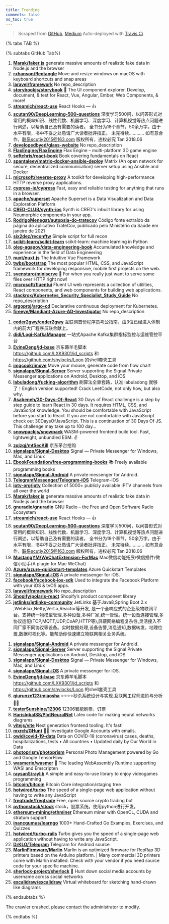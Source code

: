 ```yaml
---
title: Trending
comments: false
no_toc: true
---
```


> Scraped from [GitHub](https://github.com/trending), [Medium](https://medium.com/topic/popular)
Auto-deployed with [Travis Ci](https://travis-ci.org/)

{% tabs TAB %}
<!-- tab GitHub -->
{% subtabs GitHub Tab%}
<!-- tab Daily -->
1. [**Marak/faker.js**](https://github.com/Marak/faker.js)
generate massive amounts of realistic fake data in Node.js and the browser
2. [**rxhanson/Rectangle**](https://github.com/rxhanson/Rectangle)
Move and resize windows on macOS with keyboard shortcuts and snap areas
3. [**laravel/framework**](https://github.com/laravel/framework)
No repo_description
4. [**storybookjs/storybook**](https://github.com/storybookjs/storybook)
📓 The UI component explorer. Develop, document, & test for React, Vue, Angular, Ember, Web Components, & more!
5. [**streamich/react-use**](https://github.com/streamich/react-use)
React Hooks — 👍
6. [**scutan90/DeepLearning-500-questions**](https://github.com/scutan90/DeepLearning-500-questions)
深度学习500问，以问答形式对常用的概率知识、线性代数、机器学习、深度学习、计算机视觉等热点问题进行阐述，以帮助自己及有需要的读者。 全书分为18个章节，50余万字。由于水平有限，书中不妥之处恳请广大读者批评指正。 未完待续............ 如有意合作，联系scutjy2015@163.com 版权所有，违权必究 Tan 2018.06
7. [**developedbyed/glass-website**](https://github.com/developedbyed/glass-website)
No repo_description
8. [**FlaxEngine/FlaxEngine**](https://github.com/FlaxEngine/FlaxEngine)
Flax Engine – multi-platform 3D game engine
9. [**softchris/react-book**](https://github.com/softchris/react-book)
Book covering fundamentals on React
10. [**spantaleev/matrix-docker-ansible-deploy**](https://github.com/spantaleev/matrix-docker-ansible-deploy)
Matrix (An open network for secure, decentralized communication) server setup using Ansible and Docker
11. [**microsoft/reverse-proxy**](https://github.com/microsoft/reverse-proxy)
A toolkit for developing high-performance HTTP reverse proxy applications.
12. [**cypress-io/cypress**](https://github.com/cypress-io/cypress)
Fast, easy and reliable testing for anything that runs in a browser.
13. [**apache/superset**](https://github.com/apache/superset)
Apache Superset is a Data Visualization and Data Exploration Platform
14. [**CRED-CLUB/synth-ios**](https://github.com/CRED-CLUB/synth-ios)
Synth is CRED's inbuilt library for using Neumorphic components in your app.
15. [**RodrigoMenegat/autopsia-do-tratecov**](https://github.com/RodrigoMenegat/autopsia-do-tratecov)
Código fonte extraído da página do aplicativo TrateCov, publicado pelo Ministério da Saúde em janeiro de 2021
16. [**six2dez/reconftw**](https://github.com/six2dez/reconftw)
Simple script for full recon
17. [**scikit-learn/scikit-learn**](https://github.com/scikit-learn/scikit-learn)
scikit-learn: machine learning in Python
18. [**oleg-agapov/data-engineering-book**](https://github.com/oleg-agapov/data-engineering-book)
Accumulated knowledge and experience in the field of Data Engineering
19. [**nuxt/nuxt.js**](https://github.com/nuxt/nuxt.js)
The Intuitive Vue Framework
20. [**twbs/bootstrap**](https://github.com/twbs/bootstrap)
The most popular HTML, CSS, and JavaScript framework for developing responsive, mobile first projects on the web.
21. [**svenstaro/miniserve**](https://github.com/svenstaro/miniserve)
🌟 For when you really just want to serve some files over HTTP right now!
22. [**microsoft/fluentui**](https://github.com/microsoft/fluentui)
Fluent UI web represents a collection of utilities, React components, and web components for building web applications.
23. [**stackrox/Kubernetes_Security_Specialist_Study_Guide**](https://github.com/stackrox/Kubernetes_Security_Specialist_Study_Guide)
No repo_description
24. [**argoproj/argo-cd**](https://github.com/argoproj/argo-cd)
Declarative continuous deployment for Kubernetes.
25. [**fireeye/Mandiant-Azure-AD-Investigator**](https://github.com/fireeye/Mandiant-Azure-AD-Investigator)
No repo_description
<!-- endtab -->
<!-- tab Weekly -->
1. [**coder2gwy/coder2gwy**](https://github.com/coder2gwy/coder2gwy)
互联网首份程序员考公指南，由3位已经进入体制内的前大厂程序员联合献上。
2. [**didi/Logi-KafkaManager**](https://github.com/didi/Logi-KafkaManager)
一站式Apache Kafka集群指标监控与运维管控平台
3. [**EvineDeng/jd-base**](https://github.com/EvineDeng/jd-base)
京东薅羊毛脚本 https://github.com/LXK9301/jd_scripts 和 https://github.com/shylocks/Loon 的shell套壳工具
4. [**imgcook/imove**](https://github.com/imgcook/imove)
Move your mouse, generate code from flow chart
5. [**signalapp/Signal-Server**](https://github.com/signalapp/Signal-Server)
Server supporting the Signal Private Messenger applications on Android, Desktop, and iOS
6. [**labuladong/fucking-algorithm**](https://github.com/labuladong/fucking-algorithm)
刷算法全靠套路，认准 labuladong 就够了！English version supported! Crack LeetCode, not only how, but also why.
7. [**Asabeneh/30-Days-Of-React**](https://github.com/Asabeneh/30-Days-Of-React)
30 Days of React challenge is a step by step guide to learn React in 30 days. It requires HTML, CSS, and JavaScript knowledge. You should be comfortable with JavaScript before you start to React. If you are not comfortable with JavaScript check out 30DaysOfJavaScript. This is a continuation of 30 Days Of JS. This challenge may take up to 100 day…
8. [**snowpackjs/snowpack**](https://github.com/snowpackjs/snowpack)
WASM-powered frontend build tool. Fast, lightweight, unbundled ESM. ✌️
9. [**zqjzqj/mtSecKill**](https://github.com/zqjzqj/mtSecKill)
京东茅台抢购
10. [**signalapp/Signal-Desktop**](https://github.com/signalapp/Signal-Desktop)
Signal — Private Messenger for Windows, Mac, and Linux
11. [**EbookFoundation/free-programming-books**](https://github.com/EbookFoundation/free-programming-books)
📚 Freely available programming books
12. [**signalapp/Signal-Android**](https://github.com/signalapp/Signal-Android)
A private messenger for Android.
13. [**TelegramMessenger/Telegram-iOS**](https://github.com/TelegramMessenger/Telegram-iOS)
Telegram-iOS
14. [**iptv-org/iptv**](https://github.com/iptv-org/iptv)
Collection of 5000+ publicly available IPTV channels from all over the world
15. [**Marak/faker.js**](https://github.com/Marak/faker.js)
generate massive amounts of realistic fake data in Node.js and the browser
16. [**gnuradio/gnuradio**](https://github.com/gnuradio/gnuradio)
GNU Radio – the Free and Open Software Radio Ecosystem
17. [**streamich/react-use**](https://github.com/streamich/react-use)
React Hooks — 👍
18. [**scutan90/DeepLearning-500-questions**](https://github.com/scutan90/DeepLearning-500-questions)
深度学习500问，以问答形式对常用的概率知识、线性代数、机器学习、深度学习、计算机视觉等热点问题进行阐述，以帮助自己及有需要的读者。 全书分为18个章节，50余万字。由于水平有限，书中不妥之处恳请广大读者批评指正。 未完待续............ 如有意合作，联系scutjy2015@163.com 版权所有，违权必究 Tan 2018.06
19. [**MustangYM/WeChatExtension-ForMac**](https://github.com/MustangYM/WeChatExtension-ForMac)
Mac微信功能拓展/微信插件/微信小助手(A plugin for Mac WeChat)
20. [**Azure/azure-quickstart-templates**](https://github.com/Azure/azure-quickstart-templates)
Azure Quickstart Templates
21. [**signalapp/Signal-iOS**](https://github.com/signalapp/Signal-iOS)
A private messenger for iOS.
22. [**facebook/facebook-ios-sdk**](https://github.com/facebook/facebook-ios-sdk)
Used to integrate the Facebook Platform with your iOS & tvOS apps.
23. [**laravel/framework**](https://github.com/laravel/framework)
No repo_description
24. [**Shopify/polaris-react**](https://github.com/Shopify/polaris-react)
Shopify’s product component library
25. [**jetlinks/jetlinks-community**](https://github.com/jetlinks/jetlinks-community)
JetLinks 基于Java8,Spring Boot 2.x ,WebFlux,Netty,Vert.x,Reactor等开发, 是一个全响应式的企业级物联网平台。支持统一物模型管理,多种设备,多种厂家,统一管理。统一设备连接管理,多协议适配(TCP,MQTT,UDP,CoAP,HTTP等),屏蔽网络编程复杂性,灵活接入不同厂家不同协议等设备。实时数据处理,设备告警,消息通知,数据转发。地理位置,数据可视化等。能帮助你快速建立物联网相关业务系统。
<!-- endtab -->
<!-- tab Monthly -->
1. [**signalapp/Signal-Android**](https://github.com/signalapp/Signal-Android)
A private messenger for Android.
2. [**signalapp/Signal-Server**](https://github.com/signalapp/Signal-Server)
Server supporting the Signal Private Messenger applications on Android, Desktop, and iOS
3. [**signalapp/Signal-Desktop**](https://github.com/signalapp/Signal-Desktop)
Signal — Private Messenger for Windows, Mac, and Linux
4. [**signalapp/Signal-iOS**](https://github.com/signalapp/Signal-iOS)
A private messenger for iOS.
5. [**EvineDeng/jd-base**](https://github.com/EvineDeng/jd-base)
京东薅羊毛脚本 https://github.com/LXK9301/jd_scripts 和 https://github.com/shylocks/Loon 的shell套壳工具
6. [**qiurunze123/miaosha**](https://github.com/qiurunze123/miaosha)
⭐⭐⭐⭐秒杀系统设计与实现.互联网工程师进阶与分析🙋🐓
7. [**testerSunshine/12306**](https://github.com/testerSunshine/12306)
12306智能刷票，订票
8. [**HarisIqbal88/PlotNeuralNet**](https://github.com/HarisIqbal88/PlotNeuralNet)
Latex code for making neural networks diagrams
9. [**vitejs/vite**](https://github.com/vitejs/vite)
Next generation frontend tooling. It's fast!
10. [**mxrch/GHunt**](https://github.com/mxrch/GHunt)
🕵️‍♂️ Investigate Google Accounts with emails.
11. [**owid/covid-19-data**](https://github.com/owid/covid-19-data)
Data on COVID-19 (coronavirus) cases, deaths, hospitalizations, tests • All countries • Updated daily by Our World in Data
12. [**photoprism/photoprism**](https://github.com/photoprism/photoprism)
Personal Photo Management powered by Go and Google TensorFlow
13. [**wasmerio/wasmer**](https://github.com/wasmerio/wasmer)
🚀 The leading WebAssembly Runtime supporting WASI and Emscripten
14. [**raysan5/raylib**](https://github.com/raysan5/raylib)
A simple and easy-to-use library to enjoy videogames programming
15. [**bitcoin/bitcoin**](https://github.com/bitcoin/bitcoin)
Bitcoin Core integration/staging tree
16. [**hotwired/turbo**](https://github.com/hotwired/turbo)
The speed of a single-page web application without having to write any JavaScript
17. [**freqtrade/freqtrade**](https://github.com/freqtrade/freqtrade)
Free, open source crypto trading bot
18. [**pythonstock/stock**](https://github.com/pythonstock/stock)
stock，股票系统。使用python进行开发。
19. [**ethereum-mining/ethminer**](https://github.com/ethereum-mining/ethminer)
Ethereum miner with OpenCL, CUDA and stratum support
20. [**inancgumus/learngo**](https://github.com/inancgumus/learngo)
1000+ Hand-Crafted Go Examples, Exercises, and Quizzes
21. [**hotwired/turbo-rails**](https://github.com/hotwired/turbo-rails)
Turbo gives you the speed of a single-page web application without having to write any JavaScript.
22. [**DrKLO/Telegram**](https://github.com/DrKLO/Telegram)
Telegram for Android source
23. [**MarlinFirmware/Marlin**](https://github.com/MarlinFirmware/Marlin)
Marlin is an optimized firmware for RepRap 3D printers based on the Arduino platform. | Many commercial 3D printers come with Marlin installed. Check with your vendor if you need source code for your specific machine.
24. [**sherlock-project/sherlock**](https://github.com/sherlock-project/sherlock)
🔎 Hunt down social media accounts by username across social networks
25. [**excalidraw/excalidraw**](https://github.com/excalidraw/excalidraw)
Virtual whiteboard for sketching hand-drawn like diagrams
<!-- endtab -->
{% endsubtabs %}
<!-- endtab -->
<!-- tab Medium -->
The crawler crashed, please contact the administrator to modify.
<!-- endtab -->
{% endtabs %}
